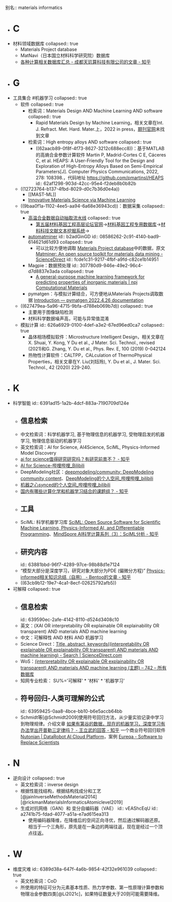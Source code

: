别名:: materials informatics

- # C
- 材料领域数据库
  collapsed:: true
	- Materials Project database
	- MatNavi（日本国立材料科学研究院）数据库
	- [各种计算相关数据库汇总 - 成都天玑算科技有限公司的文章 - 知乎](https://zhuanlan.zhihu.com/p/424136333)
- # G
- 工具集合 #机器学习
  collapsed:: true
	- 软件
	  collapsed:: true
		- 检索词：Materials Design AND Machine Learning AND software
		  collapsed:: true
			- Rapid Materials Design by Machine Learning，相关文章在Int. J. Refract. Met. Hard. Mater.上，2022 in press，[期刊官网](https://www.sciencedirect.com/journal/international-journal-of-refractory-metals-and-hard-materials)未找到文章
		- 检索词：High entropy alloys AND software
		  collapsed:: true
			- ((62aacb89-0f8f-4f73-8627-3212c688ecc8))：基于MATLAB的高熵合金参数计算软件 Martin P, Madrid-Cortes C E, Cáceres C, et al. HEAPS: A User-Friendly Tool for the Design and Exploration of High-Entropy Alloys Based on Semi-Empirical Parameters[J]. Computer Physics Communications, 2022, 278: 108398.，代码地址 https://github.com/pmartinsl/HEAPS
			  id:: 62af1298-903d-42cc-95e4-f2deb8b0b82b
	- ((12723764-b137-4fbd-8029-d0c7b36d0e4a))
		- [[MAST-ML]]
		- [Innovative Materials Science via Machine Learning](https://onlinelibrary.wiley.com/doi/epdf/10.1002/adfm.202108044)
	- ((9baa0f1a-1102-4ee5-aa94-6a68e36943cd))：数据采集
	  collapsed:: true
		- [高温合金数据自动抽取流水线](http://superalloydigger.mgedata.cn/#/home)
		  collapsed:: true
			- [第五届材料基因工程高层论坛官网](http://www.formge.cn/forum/)->[材料基因工程专用数据库](https://www.mgedata.cn/)->[材料科技文献文本挖掘系统](https://www.mgedata.cn/paper_entry/#/)->
		- [automatminer](https://hackingmaterials.lbl.gov/automatminer/)
		  id:: b2adGinGD
		  id:: 08586262-2c91-4140-bad9-614621d61d93
		  collapsed:: true
			- 可以比较方便地调取 [Materials Project database](https://www.materialsproject.org)中的数据，原文[Matminer: An open source toolkit for materials data mining - ScienceDirect](https://www.sciencedirect.com/science/article/pii/S0927025618303252?via%3Dihub)
			  id:: fcde1c31-9217-4fbf-a9fd-c82ce1b14951
		- Magpie：数据预处理
		  id:: 307780d9-946e-49e2-96c4-d7d8837e3ada
		  collapsed:: true
			- [A general-purpose machine learning framework for predicting properties of inorganic materials | npj Computational Materials](https://www.nature.com/articles/npjcompumats201628#MOESM37)
		- pymatgen：与模拟计算结合，可方便地从Materials Projects调取数据 [Introduction — pymatgen 2022.4.26 documentation](https://pymatgen.org/)
	- ((627479ea-5a96-4715-9bfa-d788eb069b7d))
	  collapsed:: true
		- 主要用于图像缺陷检测
		- 材料科学数据噪声高，可能与异常值混淆
	- 模拟计算
	  id:: 626a6929-0100-4def-a3e2-67ed96ed0ca7
	  collapsed:: true
		- 晶体相场模拟软件：Microstructure Intelligent Design，相关文章在X. Shuai, Y. Kong, Y Du et al., J Mater. Sci. Technol., revised (2021)和G. Zhang, Y. Du et al., Phys. Rev. E, 100 (2019) 0-042124
		- 热物性计算软件：CALTPP，CALculation of ThermoPhysical Properties，相关文章在Y. Liu(刘钰玲), Y. Du et al., J. Mater. Sci. Technol., 42 (2020) 229-240.
- # K
- 科学智能
  id:: 6391ad15-1a2b-4dcf-883a-7190709d124e
	- ## 信息检索
	- 中文检索词：科学机器学习, 基于物理信息的机器学习, 受物理启发的机器学习, 物理信息驱动的机器学习
	- 英文检索词：AI for Science, AI4Science, SciML, Physics-Informed Model Discovery
	- [ai for science值得研究研究吗？有研究前景不？ - 知乎](https://www.zhihu.com/question/547902474/answer/2768931510)
	- [AI for Science-哔哩哔哩_Bilibili](https://search.bilibili.com/all?keyword=AI%20for%20Science&from_source=webtop_search&spm_id_from=333.788&search_source=5)
	- DeepModeling社区：[deepmodeling/community: DeepModeling community content](https://github.com/deepmodeling/community)、[DeepModeling的个人空间_哔哩哔哩_bilibili](https://space.bilibili.com/626179751/)
	- [机器之心synced的个人空间_哔哩哔哩_bilibili](https://space.bilibili.com/73414544/channel/seriesdetail?sid=2146185)
	- [国内有哪些计算化学和机器学习结合的课题组？ - 知乎](https://www.zhihu.com/question/450152382)
	- ## 工具
	- SciML: 科学机器学习库 [SciML: Open Source Software for Scientific Machine Learning, Physics-Informed AI, and Differentiable Programming](https://sciml.ai/)、[MindSpore AI科学计算系列（3）：SciML分析 - 知乎](https://zhuanlan.zhihu.com/p/392470523?utm_campaign=&utm_medium=social&utm_oi=903663640190803968&utm_psn=1581573721030184960&utm_source=cn.ticktick.task)
	- ## 研究内容
	  id:: 63881bbd-96f7-4289-97ce-98b88d1e7124
	- “模型大部分是深度学习，研究对象大部分为PDE (偏微分方程)” [Physics-informed相关知识总结（自用） - Bentoo的文章 - 知乎](https://zhuanlan.zhihu.com/p/447798121)
	- ((63cb9b12-19e7-4ca1-8ecf-02625792afb5))
- 可解释
  collapsed:: true
	- ## 信息检索
	  id:: 639590ec-2afe-4142-8110-d524d3408c10
	- 英文：(XAI OR interpretability OR explainable OR explainability OR transparent) AND materials AND machine learning
	- 中文：可解释性 AND 材料 AND 机器学习
	- Science Direct：[Title, abstract, keywords((interpretability OR explainable OR explainability OR transparent) AND materials AND machine learning) - Search | ScienceDirect.com](https://www.sciencedirect.com/search?tak=%28interpretability%20OR%20explainable%20OR%20explainability%20OR%20transparent%29%20AND%20materials%20AND%20machine%20learning)
	- WoS：[(interpretability OR explainable OR explainability OR transparent) AND materials AND machine learning (主题) – 742 – 所有数据库](https://www.webofscience.com/wos/alldb/summary/884519b7-8f84-447f-ada0-41422da61bac-64d86d77/relevance/1)
	- 知网专业检索： SU%='可解释' * '材料' * '机器学习'
	- ## 符号回归-人类可理解的公式
	  id:: 63959425-0aa8-4bce-bb10-b6e5accb64bb
	- Schmidt等[@Schmidt2009]使用符号回归方法，从少量实验记录中学习到物理规律。介绍文章 [如果有第谷的数据，现在的机器学习，深度学习有办法学出开普勒三定律吗？ - 王立武的回答 - 知乎](https://www.zhihu.com/question/54349241/answer/149438152)
	  一个商业符号回归软件 [Nutonian | DataRobot AI Cloud Platform](https://www.datarobot.com/nutonian/?redirect_source=nutonian.com)，案例 [Eureqa - Software to Replace Scientists](https://singularityhub.com/2009/12/17/eureqa-software-to-replace-scientists/)
- # N
- 逆向设计
  collapsed:: true
	- 英文检索词：inverse design
	- 根据性能找结构，根据结构找成分和工艺 [@jainInverseMethodsMaterial2014][@rickmanMaterialsInformaticsAtomiclevel2019]
	- 生成对抗网络（GAN）和 变分自编码器（VAE）
	  id:: vEAShcEqU
	  id:: a2741b75-fdad-4077-a51a-e7ad615ea313
		- 使用编码器降维，在降维后的空间正向寻优，然后通过解码器还原。相当于一个三角形，原先是在一条边的两端往返，现在是经过一个顶点往返。
- # W
- 维度灾难
  id:: 6389d38a-647f-4a6b-9854-42f32e961039
  collapsed:: true
	- 英文检索词：CoD
	- 所使用的特征可分为元素基本性质、热力学参数、第一性原理计算参数和物理冶金参数四类[@Li2021c]，如果特征数量大于20则可能需要降维。